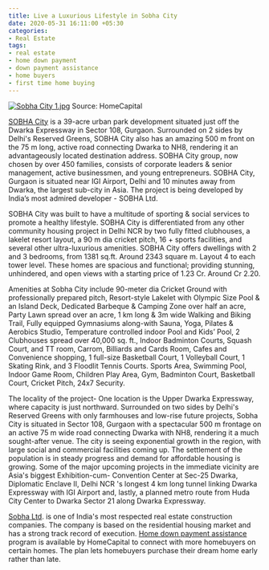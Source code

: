 ```yaml
---
title: Live a Luxurious Lifestyle in Sobha City
date: 2020-05-31 16:11:00 +05:30
categories:
- Real Estate
tags:
- real estate
- home down payment
- down payment assistance
- home buyers
- first time home buying
---
```


[![Sobha City 1.jpg](/uploads/Sobha%20City%201.jpg)](https://homecapital.in/project/153/sobha-city)
Source: HomeCapital

[SOBHA City](https://homecapital.in/project/153/sobha-city) is a 39-acre urban park development situated just off the Dwarka Expressway in Sector 108, Gurgaon. Surrounded on 2 sides by Delhi's Reserved Greens, SOBHA City also has an amazing 500 m front on the 75 m long, active road connecting Dwarka to NH8, rendering it an advantageously located destination address. SOBHA City group, now chosen by over 450 families, consists of corporate leaders & senior management, active businessmen, and young entrepreneurs. SOBHA City, Gurgaon is situated near IGI Airport, Delhi and 10 minutes away from Dwarka, the largest sub-city in Asia. The project is being developed by India’s most admired developer - SOBHA Ltd.

SOBHA City was built to have a multitude of sporting & social services to promote a healthy lifestyle. SOBHA City is differentiated from any other community housing project in Delhi NCR by two fully fitted clubhouses, a lakelet resort layout, a 90 m dia cricket pitch, 16 + sports facilities, and several other ultra-luxurious amenities. SOBHA City offers dwellings with 2 and 3 bedrooms, from 1381 sq.ft. Around 2343 square m. Layout 4 to each tower level. These homes are spacious and functional; providing stunning, unhindered, and open views with a starting price of 1.23 Cr. Around Cr 2.20.

Amenities at Sobha City include 90-meter dia Cricket Ground with professionally prepared pitch, Resort-style Lakelet with Olympic Size Pool & an Island Deck, Dedicated Barbeque & Camping Zone over half an acre, Party Lawn spread over an acre, 1 km long & 3m wide Walking and Biking Trail, Fully equipped Gymnasiums along-with Sauna, Yoga, Pilates & Aerobics Studio, Temperature controlled indoor Pool and Kids’ Pool, 2 Clubhouses spread over 40,000 sq. ft., Indoor Badminton Courts, Squash Court, and TT room, Carrom, Billiards and Cards Room, Cafes and Convenience shopping, 1 full-size Basketball Court, 1 Volleyball Court, 1 Skating Rink, and 3 Floodlit Tennis Courts. Sports Area, Swimming Pool, Indoor Game Room, Children Play Area, Gym, Badminton Court, Basketball Court, Cricket Pitch, 24x7 Security.

The locality of the project- One location is the Upper Dwarka Expressway, where capacity is just northward. Surrounded on two sides by Delhi's Reserved Greens with only farmhouses and low-rise future projects, Sobha City is situated in Sector 108, Gurgaon with a spectacular 500 m frontage on an active 75 m wide road connecting Dwarka with NH8, rendering it a much sought-after venue. The city is seeing exponential growth in the region, with large social and commercial facilities coming up. The settlement of the population is in steady progress and demand for affordable housing is growing. Some of the major upcoming projects in the immediate vicinity are Asia's biggest Exhibition-cum- Convention Center at Sec-25 Dwarka, Diplomatic Enclave II, Delhi NCR 's longest 4 km long tunnel linking Dwarka Expressway with IGI Airport and, lastly, a planned metro route from Huda City Center to Dwarka Sector 21 along Dwarka Expressway.

[Sobha Ltd](https://homecapital.in/offering/developer/sobha-ltd). is one of India's most respected real estate construction companies. The company is based on the residential housing market and has a strong track record of execution. [Home down payment assistance](https://homecapital.in/offering) program is available by HomeCapital to connect with more homebuyers on certain homes. The plan lets homebuyers purchase their dream home early rather than late.
